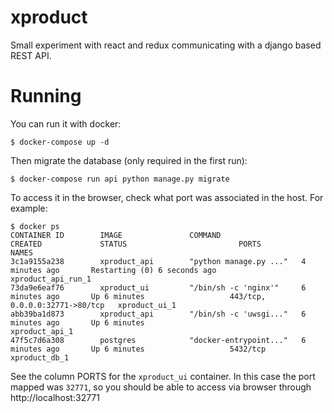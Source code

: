 # xproduct

Small experiment with react and redux communicating with a django based REST
API.

# Running

You can run it with docker:

    $ docker-compose up -d

Then migrate the database (only required in the first run):

    $ docker-compose run api python manage.py migrate

To access it in the browser, check what port was associated in the host.
For example:

    $ docker ps
    CONTAINER ID        IMAGE               COMMAND                  CREATED             STATUS                         PORTS                            NAMES
    3c1a9155a238        xproduct_api        "python manage.py ..."   4 minutes ago       Restarting (0) 6 seconds ago                                    xproduct_api_run_1
    73da9e6eaf76        xproduct_ui         "/bin/sh -c 'nginx'"     6 minutes ago       Up 6 minutes                   443/tcp, 0.0.0.0:32771->80/tcp   xproduct_ui_1
    abb39ba1d873        xproduct_api        "/bin/sh -c 'uwsgi..."   6 minutes ago       Up 6 minutes                                                    xproduct_api_1
    47f5c7d6a308        postgres            "docker-entrypoint..."   6 minutes ago       Up 6 minutes                   5432/tcp                         xproduct_db_1

See the column PORTS for the `xproduct_ui` container. In this case
the port mapped was `32771`, so you should be able to access via
browser through http://localhost:32771
